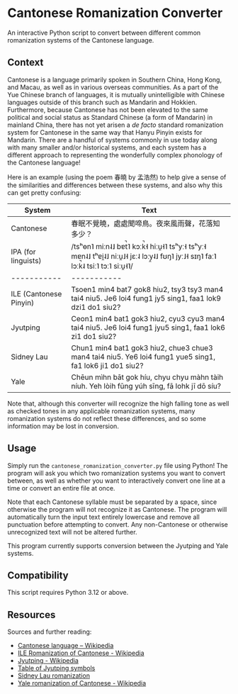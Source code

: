 # Cantonese Romanization Converter

An interactive Python script to convert between different common romanization systems of the Cantonese language.


## Context

Cantonese is a language primarily spoken in Southern China, Hong Kong, and Macau, as well as in various overseas communities. As a part of the Yue Chinese branch of languages, it is mutually unintelligible with Chinese languages outside of this branch such as Mandarin and Hokkien. Furthermore, because Cantonese has not been elevated to the same political and social status as Standard Chinese (a form of Mandarin) in mainland China, there has not yet arisen a *de facto* standard romanization system for Cantonese in the same way that Hanyu Pinyin exists for Mandarin. There are a handful of systems commonly in use today along with many smaller and/or historical systems, and each system has a different approach to representing the wonderfully complex phonology of the Cantonese language!

Here is an example (using the poem 春曉 by 孟浩然) to help give a sense of the similarities and differences between these systems, and also why this can get pretty confusing:

| System | Text |
| ----------- | ----------- |
| Cantonese | 春眠不覺曉，處處聞啼鳥。夜來風雨聲，花落知多少？ |
| IPA (for linguists) | /tsʰɵn˥ miːn˨˩ bɐt̚˥ kɔːk̚˧ hiːu̯˧˥ tsʰyː˧ tsʰyː˧ mɐn˨˩ tʰɐi̯˨˩ niːu̯˩˧ jɛː˨ lɔːy̯˨˩ fʊŋ˥ jyː˩˧ sɪŋ˥ faː˥ lɔːk̚˨ tsiː˥ tɔː˥ siːu̯˧˥/ |
| ----------- | ----------- |
| ILE (Cantonese Pinyin) | Tsoen1 min4 bat7 gok8 hiu2, tsy3 tsy3 man4 tai4 niu5. Je6 loi4 fung1 jy5 sing1, faa1 lok9 dzi1 do1 siu2? |
| Jyutping | Ceon1 min4 bat1 gok3 hiu2, cyu3 cyu3 man4 tai4 niu5. Je6 loi4 fung1 jyu5 sing1, faa1 lok6 zi1 do1 siu2? |
| Sidney Lau | Chun1 min4 bat1 gok3 hiu2, chue3 chue3 man4 tai4 niu5. Ye6 loi4 fung1 yue5 sing1, fa1 lok6 ji1 do1 siu2? |
| Yale | Chēun mìhn bāt gok híu, chyu chyu màhn tàih níuh. Yeh lòih fūng yúh sīng, fā lohk jī dō síu? |

Note that, although this converter will recognize the high falling tone as well as checked tones in any applicable romanization systems, many romanization systems do not reflect these differences, and so some information may be lost in conversion.


## Usage

Simply run the `cantonese_romanization_converter.py` file using Python! The program will ask you which two romanization systems you want to convert between, as well as whether you want to interactively convert one line at a time or convert an entire file at once.

Note that each Cantonese syllable must be separated by a space, since otherwise the program will not recognize it as Cantonese. The program will automatically turn the input text entirely lowercase and remove all punctuation before attempting to convert. Any non-Cantonese or otherwise unrecognized text will not be altered further.

This program currently supports conversion between the Jyutping and Yale systems.


## Compatibility

This script requires Python 3.12 or above.


## Resources

Sources and further reading:
- [Cantonese language – Wikipedia](https://en.wikipedia.org/wiki/Cantonese)
- [ILE Romanization of Cantonese - Wikipedia](https://en.wikipedia.org/wiki/ILE_romanization_of_Cantonese)
- [Jyutping - Wikipedia](https://en.wikipedia.org/wiki/Jyutping)
- [Table of Jyutping symbols](https://www.cantoneselearning.com/jyutping)
- [Sidney Lau romanization](https://en.wikipedia.org/wiki/Sidney_Lau_romanisation)
- [Yale romanization of Cantonese - Wikipedia](https://en.wikipedia.org/wiki/Yale_romanization_of_Cantonese)
